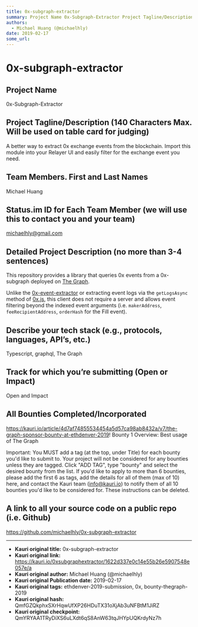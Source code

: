```yaml
---
title: 0x-subgraph-extractor
summary: Project Name 0x-Subgraph-Extractor Project Tagline/Description (140 Characters Max. Will be used on table card for judging) A better way to extract 0x exchange events from the blockchain. Import this module into your Relayer UI and easily filter for the exchange event you need. Team Members. First and Last Names Michael Huang Status.im ID for Each Team Member (we will use this to contact you and your team) michaelhly@gmail.com Detailed Project Description (no more than 3-4 sentences) This reposi
authors:
  - Michael Huang (@michaelhly)
date: 2019-02-17
some_url: 
---
```


# 0x-subgraph-extractor


## Project Name
0x-Subgraph-Extractor

## Project Tagline/Description (140 Characters Max. Will be used on table card for judging)
A better way to extract 0x exchange events from the blockchain.  Import this module into your Relayer UI and easily filter for the exchange event you need.

## Team Members. First and Last Names
Michael Huang


## Status.im ID for Each Team Member (we will use this to contact you and your team)
michaelhly@gmail.com

## Detailed Project Description (no more than 3-4 sentences)
This repository provides a library that queries 0x events from a 0x-subgraph deployed on [The Graph](https://thegraph.com/).

Unlike the [0x-event-extractor](https://github.com/0xTracker/0x-event-extractor) or extracting event logs via the `getLogsAsync` method of [0x.js](https://github.com/0xProject/0x-monorepo/tree/development/packages/0x.js), this client does not require a server and allows event filtering beyond the indexed event arguments (i.e. `makerAddress`, `feeRecipientAddress`, `orderHash` for the Fill event).


## Describe your tech stack (e.g., protocols, languages, API’s, etc.)
Typescript, graphql, The Graph

## Track for which you’re submitting (Open or Impact)
Open and Impact

## All Bounties Completed/Incorporated
https://kauri.io/article/4d7af74855534454a5d57ca98ab8432a/v7/the-graph-sponsor-bounty-at-ethdenver-2019!
Bounty 1 Overview: Best usage of The Graph

Important: You MUST add a tag (at the top, under Title) for each bounty you'd like to submit to. Your project will not be considered for any bounties unless they are tagged. Click "ADD TAG", type  "bounty" and select the desired bounty from the list. If you'd like to apply to more than 6 bounties, please add the first 6 as tags, add the details for all of them (max of 10) here, and contact the Kauri team (info@kauri.io) to notify them of all 10 bounties you'd like to be considered for. These instructions can be deleted.

## A link to all your source code on a public repo (i.e. Github)
https://github.com/michaelhly/0x-subgraph-extractor






---

- **Kauri original title:** 0x-subgraph-extractor
- **Kauri original link:** https://kauri.io/0xsubgraphextractor/1622d337e0c14e55b26e5907548e057e/a
- **Kauri original author:** Michael Huang (@michaelhly)
- **Kauri original Publication date:** 2019-02-17
- **Kauri original tags:** ethdenver-2019-submission, 0x, bounty-thegraph-2019
- **Kauri original hash:** QmfGZQkphxSXrHqwUfXP26HDuTX31oXjAb3uNFBtM1JiRZ
- **Kauri original checkpoint:** QmYRYAA1TRyDiXS6uLXdt6qS8AnW63tqJHYpUQKrdyNz7h



